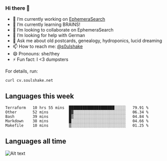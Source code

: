 ### Hi there 👋

<!--
**soulshake/soulshake** is a ✨ _special_ ✨ repository because its `README.md` (this file) appears on your GitHub profile.

Here are some ideas to get you started:

- 🔭 I’m currently working on ...
- 🌱 I’m currently learning ...
- 👯 I’m looking to collaborate on ...
- 🤔 I’m looking for help with ...
- 💬 Ask me about ...
- 📫 How to reach me: ...
- 😄 Pronouns: ...
- ⚡ Fun fact: ...
-->


- 🔭 I’m currently working on [EphemeraSearch](https://www.ephemerasearch.com/)
- 🌱 I’m currently learning BRAINS!
- 👯 I’m looking to collaborate on EphemeraSearch
- 🤔 I’m looking for help with German
- 💬 Ask me about old postcards, genealogy, hydroponics, lucid dreaming
- 📫 How to reach me: [@s0ulshake](https://twitter.com/soulshake)
- 😄 Pronouns: she/they
- ⚡ Fun fact: I <3 dumpsters

For details, run:

```
curl cv.soulshake.net
```

## Languages this week

<!--START_SECTION:waka-->
```text
Terraform   10 hrs 55 mins  ████████████████████░░░░░   79.91 % 
Other       52 mins         █▓░░░░░░░░░░░░░░░░░░░░░░░   06.34 % 
Bash        39 mins         █▒░░░░░░░░░░░░░░░░░░░░░░░   04.84 % 
Markdown    38 mins         █░░░░░░░░░░░░░░░░░░░░░░░░   04.66 % 
Makefile    10 mins         ▒░░░░░░░░░░░░░░░░░░░░░░░░   01.25 % 
```
<!--END_SECTION:waka-->

## Languages all time
![Alt text](https://wakatime.com/share/@aj/6aa10b67-a5e9-4fb1-acaf-8692f4385172.svg)
